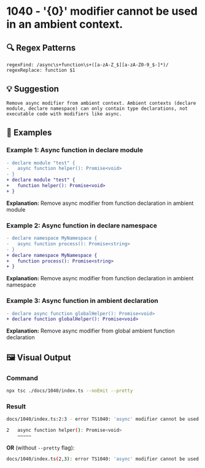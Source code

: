 # 1040 - '{0}' modifier cannot be used in an ambient context.

## 🔍 Regex Patterns
```regex
regexFind: /async\s+function\s+([a-zA-Z_$][a-zA-Z0-9_$-]*)/
regexReplace: function $1
```

## 💡 Suggestion
```text
Remove async modifier from ambient context. Ambient contexts (declare module, declare namespace) can only contain type declarations, not executable code with modifiers like async.
```

## 📝 Examples

### Example 1: Async function in declare module
```diff
- declare module "test" {
-   async function helper(): Promise<void>
- }
+ declare module "test" {
+   function helper(): Promise<void>
+ }
```

**Explanation:** Remove async modifier from function declaration in ambient module

### Example 2: Async function in declare namespace
```diff
- declare namespace MyNamespace {
-   async function process(): Promise<string>
- }
+ declare namespace MyNamespace {
+   function process(): Promise<string>
+ }
```

**Explanation:** Remove async modifier from function declaration in ambient namespace

### Example 3: Async function in ambient declaration
```diff
- declare async function globalHelper(): Promise<void>
+ declare function globalHelper(): Promise<void>
```

**Explanation:** Remove async modifier from global ambient function declaration

## 🖼️ Visual Output
### Command
```bash
npx tsc ./docs/1040/index.ts --noEmit --pretty
```

### Result
```bash
docs/1040/index.ts:2:3 - error TS1040: 'async' modifier cannot be used in an ambient context.

2   async function helper(): Promise<void>
    ~~~~~
```

**OR** (without `--pretty` flag):

```bash
docs/1040/index.ts(2,3): error TS1040: 'async' modifier cannot be used in an ambient context.
```
